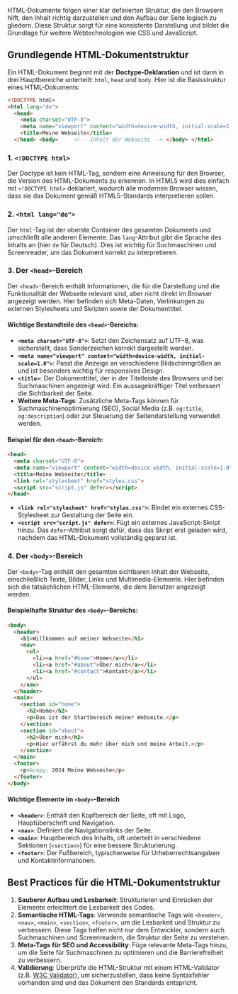 HTML-Dokumente folgen einer klar definierten Struktur, die den Browsern hilft, den Inhalt richtig darzustellen und den Aufbau der Seite logisch zu gliedern. Diese Struktur sorgt für eine konsistente Darstellung und bildet die Grundlage für weitere Webtechnologien wie CSS und JavaScript.

## Grundlegende HTML-Dokumentstruktur

Ein HTML-Dokument beginnt mit der **Doctype-Deklaration** und ist dann in drei Hauptbereiche unterteilt: `html`, `head` und `body`. Hier ist die Basisstruktur eines HTML-Dokuments:

```html
<!DOCTYPE html>
<html lang="de">
  <head>
    <meta charset="UTF-8">
    <meta name="viewport" content="width=device-width, initial-scale=1.0">
    <title>Meine Webseite</title>
  </head> <body>     <!-- Inhalt der Webseite --> </body> </html>
```

### 1. `<!DOCTYPE html>`

Der Doctype ist kein HTML-Tag, sondern eine Anweisung für den Browser, die Version des HTML-Dokuments zu erkennen. In HTML5 wird dies einfach mit `<!DOCTYPE html>` deklariert, wodurch alle modernen Browser wissen, dass sie das Dokument gemäß HTML5-Standards interpretieren sollen.

### 2. `<html lang="de">`

Der `html`-Tag ist der oberste Container des gesamten Dokuments und umschließt alle anderen Elemente. Das `lang`-Attribut gibt die Sprache des Inhalts an (hier `de` für Deutsch). Dies ist wichtig für Suchmaschinen und Screenreader, um das Dokument korrekt zu interpretieren.

### 3. Der `<head>`-Bereich

Der `<head>`-Bereich enthält Informationen, die für die Darstellung und die Funktionalität der Webseite relevant sind, aber nicht direkt im Browser angezeigt werden. Hier befinden sich Meta-Daten, Verlinkungen zu externen Stylesheets und Skripten sowie der Dokumenttitel.

#### Wichtige Bestandteile des `<head>`-Bereichs:

- **`<meta charset="UTF-8">`**: Setzt den Zeichensatz auf UTF-8, was sicherstellt, dass Sonderzeichen korrekt dargestellt werden.
- **`<meta name="viewport" content="width=device-width, initial-scale=1.0">`**: Passt die Anzeige an verschiedene Bildschirmgrößen an und ist besonders wichtig für responsives Design.
- **`<title>`**: Der Dokumenttitel, der in der Titelleiste des Browsers und bei Suchmaschinen angezeigt wird. Ein aussagekräftiger Titel verbessert die Sichtbarkeit der Seite.
- **Weitere Meta-Tags**: Zusätzliche Meta-Tags können für Suchmaschinenoptimierung (SEO), Social Media (z.B. `og:title`, `og:description`) oder zur Steuerung der Seitendarstellung verwendet werden.

#### Beispiel für den `<head>`-Bereich:
```html
<head>
  <meta charset="UTF-8">
  <meta name="viewport" content="width=device-width, initial-scale=1.0">
  <title>Meine Webseite</title>
  <link rel="stylesheet" href="styles.css">
  <script src="script.js" defer></script>
</head>
```
- **`<link rel="stylesheet" href="styles.css">`**: Bindet ein externes CSS-Stylesheet zur Gestaltung der Seite ein.
- **`<script src="script.js" defer>`**: Fügt ein externes JavaScript-Skript hinzu. Das `defer`-Attribut sorgt dafür, dass das Skript erst geladen wird, nachdem das HTML-Dokument vollständig geparst ist.

### 4. Der `<body>`-Bereich

Der `<body>`-Tag enthält den gesamten sichtbaren Inhalt der Webseite, einschließlich Texte, Bilder, Links und Multimedia-Elemente. Hier befinden sich die tatsächlichen HTML-Elemente, die dem Benutzer angezeigt werden.

#### Beispielhafte Struktur des `<body>`-Bereichs:
```html
<body>
  <header>
    <h1>Willkommen auf meiner Webseite</h1>
    <nav>
      <ul>
        <li><a href="#home">Home</a></li>
        <li><a href="#about">Über mich</a></li>
        <li><a href="#contact">Kontakt</a></li>
      </ul>
    </nav>
  </header>
  <main>
    <section id="home">
      <h2>Home</h2>
      <p>Das ist der Startbereich meiner Webseite.</p>
    </section>
    <section id="about">
      <h2>Über mich</h2>
      <p>Hier erfährst du mehr über mich und meine Arbeit.</p>
    </section>
  </main>
  <footer>
    <p>&copy; 2024 Meine Webseite</p>
  </footer>
</body>
```

#### Wichtige Elemente im `<body>`-Bereich

- **`<header>`**: Enthält den Kopfbereich der Seite, oft mit Logo, Hauptüberschrift und Navigation.
- **`<nav>`**: Definiert die Navigationslinks der Seite.
- **`<main>`**: Hauptbereich des Inhalts, oft unterteilt in verschiedene Sektionen (`<section>`) für eine bessere Strukturierung.
- **`<footer>`**: Der Fußbereich, typischerweise für Urheberrechtsangaben und Kontaktinformationen.

## Best Practices für die HTML-Dokumentstruktur

1. **Sauberer Aufbau und Lesbarkeit**: Strukturieren und Einrücken der Elemente erleichtert die Lesbarkeit des Codes.
2. **Semantische HTML-Tags**: Verwende semantische Tags wie `<header>`, `<nav>`, `<main>`, `<section>`, `<footer>`, um die Lesbarkeit und Struktur zu verbessern. Diese Tags helfen nicht nur dem Entwickler, sondern auch Suchmaschinen und Screenreadern, die Struktur der Seite zu verstehen.
3. **Meta-Tags für SEO und Accessibility**: Füge relevante Meta-Tags hinzu, um die Seite für Suchmaschinen zu optimieren und die Barrierefreiheit zu verbessern.
4. **Validierung**: Überprüfe die HTML-Struktur mit einem HTML-Validator (z.B. [W3C Validator](https://validator.w3.org/)), um sicherzustellen, dass keine Syntaxfehler vorhanden sind und das Dokument den Standards entspricht.